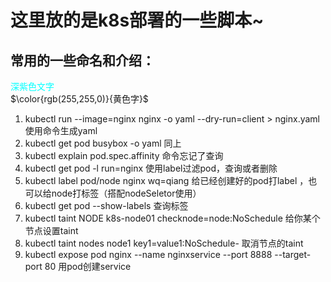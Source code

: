 # 这里放的是k8s部署的一些脚本~
## 常用的一些命名和介绍：
<font color="#00FFFF">深紫色文字</font><br /> 
$\color{rgb(255,255,0)}{黄色字}$
1. kubectl run  --image=nginx nginx -o yaml --dry-run=client > nginx.yaml  使用命令生成yaml
2. kubectl get pod busybox -o yaml 同上
3. kubectl explain pod.spec.affinity   命令忘记了查询
4. kubectl get pod -l run=nginx     使用label过滤pod，查询或者删除
5. kubectl label pod/node nginx wq=qiang    给已经创建好的pod打label ，也可以给node打标签（搭配nodeSeletor使用）
6. kubectl get pod --show-labels   查询标签
7. kubectl taint NODE k8s-node01 checknode=node:NoSchedule  给你某个节点设置taint   
8. kubectl taint nodes node1 key1=value1:NoSchedule-        取消节点的taint
9. kubectl expose pod nginx --name nginxservice --port 8888 --target-port 80   用pod创建service
